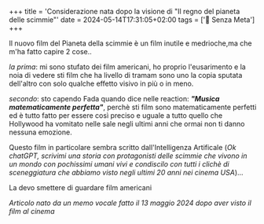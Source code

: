 +++
title = 'Considerazione nata dopo la visione di "Il regno del pianeta delle scimmie"'
date = 2024-05-14T17:31:05+02:00
tags = ['📔 Senza Meta']
+++

Il nuovo film del Pianeta della scimmie è un film inutile e medrioche,ma che m'ha fatto capire 2 cose..

_la prima_: mi sono stufato dei film americani, ho proprio l'eusarimento e la noia di vedere sti film che ha livello di tramam sono uno la copia sputata dell'altro con solo qualche effetto visivo in più o in meno.

_secondo_: sto capendo Fada quando dice nelle reaction: _**"Musica matematicamente perfetta"**_, perchè sti film sono matematicamente perfetti ed è tutto fatto per essere così preciso e uguale a tutto quello che Hollywood ha vomitato nelle sale negli ultimi anni che ormai non ti danno nessuna emozione.

Questo film in particolare sembra scritto dall'Intelligenza Artificale (_Ok chatGPT, scrivimi una storia con protagonisti delle scimmie che vivono in un mondo con pochissimi umani vivi e condiscilo con tutti i clichè di sceneggiatura che abbiamo visto negli ultimi 20 anni nei cinema USA_)...

La devo smettere di guardare film americani

_Articolo nato da un memo vocale fatto il 13 maggio 2024 dopo aver visto il film al cinema_
